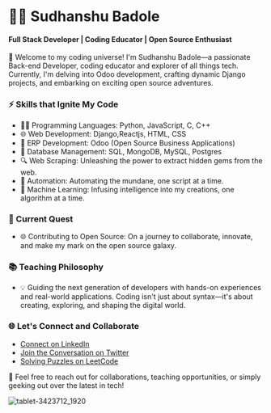 
# 👨‍💻 Sudhanshu Badole
#### Full Stack Developer | Coding Educator | Open Source Enthusiast

🚀 Welcome to my coding universe! I'm Sudhanshu Badole—a passionate Back-end Developer, coding educator and explorer of all things tech. Currently, I'm delving into Odoo development, crafting dynamic Django projects, and embarking on exciting open source adventures.


### ⚡ Skills that Ignite My Code
- 👨‍💻 Programming Languages: Python, JavaScript, C, C++
- 🌐 Web Development: Django,Reactjs, HTML, CSS
- 💼 ERP Development: Odoo (Open Source Business Applications)
- 🤖 Database Management: SQL, MongoDB, MySQL, Postgres
- 🔍 Web Scraping: Unleashing the power to extract hidden gems from the web.
- 💼 Automation: Automating the mundane, one script at a time.
- 🤖 Machine Learning: Infusing intelligence into my creations, one algorithm at a time.

### 🌱 Current Quest
- 🌐 Contributing to Open Source: On a journey to collaborate, innovate, and make my mark on the open source galaxy.

### 📚 Teaching Philosophy
- 💡 Guiding the next generation of developers with hands-on experiences and real-world applications. Coding isn't just about syntax—it's about creating, exploring, and shaping the digital world.

### 🌐 Let's Connect and Collaborate
- [Connect on LinkedIn](https://www.linkedin.com/in/sudhanshubadole)
- [Join the Conversation on Twitter](https://twitter.com/BadoleSudhanshu)
- [Solving Puzzles on LeetCode](https://leetcode.com/sudhanshu_badole/)

💌 Feel free to reach out for collaborations, teaching opportunities, or simply geeking out over the latest in tech!

![tablet-3423712_1920](https://github.com/Sudhanshu-Badole/Sudhanshu-Badole/assets/117152309/8f751856-5fdb-4c2f-8224-f4630f15fd3f)

